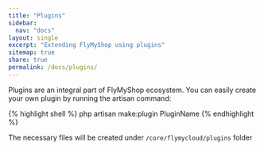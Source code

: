 ```yaml
---
title: "Plugins"
sidebar:
  nav: "docs"
layout: single
excerpt: "Extending FlyMyShop using plugins"
sitemap: true
share: true
permalink: /docs/plugins/
---
```


Plugins are an integral part of FlyMyShop ecosystem. You can easily create your own plugin by running the artisan command:

{% highlight shell %}
php artisan make:plugin PluginName
{% endhighlight %}

The necessary files will be created under `/core/flymycloud/plugins` folder